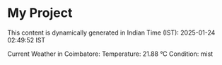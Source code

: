 # My Project

This content is dynamically generated in Indian Time (IST): 2025-01-24 02:49:52 IST


Current Weather in Coimbatore:
Temperature: 21.88 °C
Condition: mist
